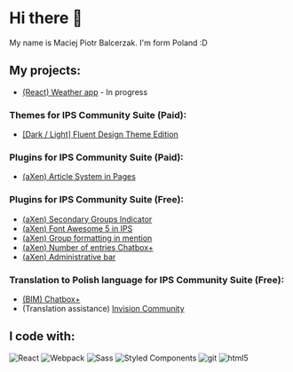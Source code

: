 # Hi there 👋

My name is Maciej Piotr Balcerzak. I'm form Poland :D

## My projects:
- <a href="https://github.com/aXenDeveloper/weather-react">(React) Weather app</a> - In progress

### Themes for IPS Community Suite (Paid):
- <a href="https://invisioncommunity.com/files/file/9539-dark-light-fluent-design-theme-edition/">[Dark / Light] Fluent Design Theme Edition</a>

### Plugins for IPS Community Suite (Paid):
- <a href="https://invisioncommunity.com/files/file/9490-axen-article-system-in-pages/">(aXen) Article System in Pages</a>

### Plugins for IPS Community Suite (Free):
- <a href="https://github.com/aXenDeveloper/ips-secondary-groups-indicator">(aXen) Secondary Groups Indicator</a>
- <a href="https://github.com/aXenDeveloper/ips-fontawesome5">(aXen) Font Awesome 5 in IPS</a>
- <a href="https://github.com/aXenDeveloper/ips-group-formatting-in-mention">(aXen) Group formatting in mention</a>
- <a href="https://github.com/aXenDeveloper/ips-number-of-entries-chatbox-plus">(aXen) Number of entries Chatbox+</a>
- <a href="https://github.com/aXenDeveloper/ips-administrative-bar">(aXen) Administrative bar</a>

### Translation to Polish language for IPS Community Suite (Free):
- <a href="https://github.com/aXenDeveloper/ips-lang-polish-chatbox-plus">(BIM) Chatbox+</a>
- (Translation assistance) <a href="https://forum.invisionize.pl/files/file/701-invision-community-45x-pl/">Invision Community</a>


## I code with:
<p>
  <img alt="React" src="https://img.shields.io/badge/-React-45b8d8?style=flat-square&logo=react&logoColor=white" />
  <img alt="Webpack" src="https://img.shields.io/badge/-Webpack-8DD6F9?style=flat-square&logo=webpack&logoColor=white" /> 
  <img alt="Sass" src="https://img.shields.io/badge/-Sass-CC6699?style=flat-square&logo=sass&logoColor=white" />
  <img alt="Styled Components" src="https://img.shields.io/badge/-Styled_Components-db7092?style=flat-square&logo=styled-components&logoColor=white" />
  <img alt="git" src="https://img.shields.io/badge/-Git-F05032?style=flat-square&logo=git&logoColor=white" />
  <img alt="html5" src="https://img.shields.io/badge/-HTML5-E34F26?style=flat-square&logo=html5&logoColor=white" />
</p>
